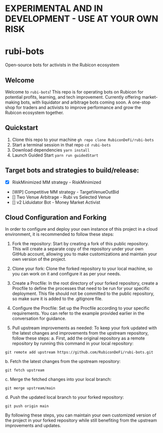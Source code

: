 # EXPERIMENTAL AND IN DEVELOPMENT - USE AT YOUR OWN RISK

# rubi-bots
Open-source bots for activists in the Rubicon ecosystem

## Welcome
Welcome to `rubi-bots`! This repo is for operating bots on Rubicon for potential profits, learning, and tech improvement. Currently offering market-making bots, with liquidator and arbitrage bots coming soon. A one-stop shop for traders and activists to improve performance and grow the Rubicon ecosystem together.

## Quickstart
1. Clone this repo to your machine `gh repo clone RubiconDeFi/rubi-bots`
2. Start a terminal session in that repo `cd rubi-bots`
3. Download dependencies `yarn install`
4. Launch Guided Start `yarn run guidedStart`

## Target bots and strategies to build/release:
- [X] RiskMinimized MM strategy - RiskMinimized
- [WIP] Competitive MM strategy - TargetVenueOutBid
- [] Two Venue Arbitrage - Rubi vs Selected Venue
- [] v2 Liduidator Bot - Money Market Activist

## Cloud Configuration and Forking
In order to configure and deploy your own instance of this project in a cloud environment, it is recommended to follow these steps:

1. Fork the repository: Start by creating a fork of this public repository. This will create a separate copy of the repository under your own GitHub account, allowing you to make customizations and maintain your own version of the project.

2. Clone your fork: Clone the forked repository to your local machine, so you can work on it and configure it as per your needs.

3. Create a Procfile: In the root directory of your forked repository, create a Procfile to define the processes that need to be run for your specific deployment. This file should not be committed to the public repository, so make sure it is added to the .gitignore file.

4. Configure the Procfile: Set up the Procfile according to your specific requirements. You can refer to the example provided earlier in the conversation for guidance.

5. Pull upstream improvements as needed: To keep your fork updated with the latest changes and improvements from the upstream repository, follow these steps:
a. First, add the original repository as a remote repository by running this command in your local repository:
```
git remote add upstream https://github.com/RubiconDeFi/rubi-bots.git
```
b. Fetch the latest changes from the upstream repository:
```
git fetch upstream
```
c. Merge the fetched changes into your local branch:
```
git merge upstream/main
```
d. Push the updated local branch to your forked repository:
```
git push origin main
```
By following these steps, you can maintain your own customized version of the project in your forked repository while still benefiting from the upstream improvements and updates.